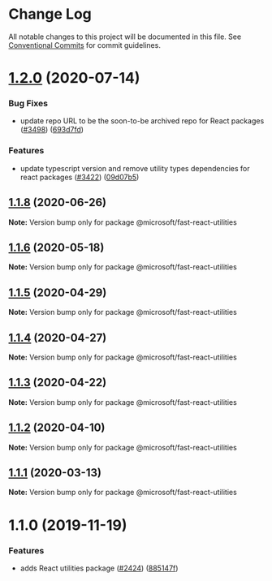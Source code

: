 # Change Log

All notable changes to this project will be documented in this file.
See [Conventional Commits](https://conventionalcommits.org) for commit guidelines.

# [1.2.0](https://github.com/microsoft/fast-react/compare/@microsoft/fast-react-utilities@1.1.8...@microsoft/fast-react-utilities@1.2.0) (2020-07-14)


### Bug Fixes

* update repo URL to be the soon-to-be archived repo for React packages ([#3498](https://github.com/microsoft/fast-react/issues/3498)) ([693d7fd](https://github.com/microsoft/fast-react/commit/693d7fd70823fbc9cc13d502764dbef8faf27e6f))


### Features

* update typescript version and remove utility types dependencies for react packages ([#3422](https://github.com/microsoft/fast-react/issues/3422)) ([09d07b5](https://github.com/microsoft/fast-react/commit/09d07b580cda3bcc5d28f83d3568521f710c9576))





## [1.1.8](https://github.com/Microsoft/fast/compare/@microsoft/fast-react-utilities@1.1.7...@microsoft/fast-react-utilities@1.1.8) (2020-06-26)

**Note:** Version bump only for package @microsoft/fast-react-utilities





## [1.1.6](https://github.com/Microsoft/fast/compare/@microsoft/fast-react-utilities@1.1.5...@microsoft/fast-react-utilities@1.1.6) (2020-05-18)

**Note:** Version bump only for package @microsoft/fast-react-utilities





## [1.1.5](https://github.com/Microsoft/fast/compare/@microsoft/fast-react-utilities@1.1.4...@microsoft/fast-react-utilities@1.1.5) (2020-04-29)

**Note:** Version bump only for package @microsoft/fast-react-utilities





## [1.1.4](https://github.com/Microsoft/fast/compare/@microsoft/fast-react-utilities@1.1.3...@microsoft/fast-react-utilities@1.1.4) (2020-04-27)

**Note:** Version bump only for package @microsoft/fast-react-utilities





## [1.1.3](https://github.com/Microsoft/fast/compare/@microsoft/fast-react-utilities@1.1.2...@microsoft/fast-react-utilities@1.1.3) (2020-04-22)

**Note:** Version bump only for package @microsoft/fast-react-utilities





## [1.1.2](https://github.com/Microsoft/fast/compare/@microsoft/fast-react-utilities@1.1.1...@microsoft/fast-react-utilities@1.1.2) (2020-04-10)

**Note:** Version bump only for package @microsoft/fast-react-utilities





## [1.1.1](https://github.com/Microsoft/fast/compare/@microsoft/fast-react-utilities@1.1.0...@microsoft/fast-react-utilities@1.1.1) (2020-03-13)

**Note:** Version bump only for package @microsoft/fast-react-utilities





# 1.1.0 (2019-11-19)


### Features

* adds React utilities package ([#2424](https://github.com/Microsoft/fast/issues/2424)) ([885147f](https://github.com/Microsoft/fast/commit/885147f9daacc94d4112bcca0e5bde29503003aa))
